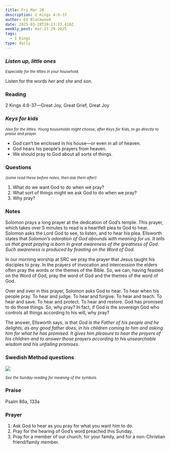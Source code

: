 ```yaml
---
title: Fri Mar 28
description: 2 Kings 4:8-37
author: Ed Blackwood
date: 2025-03-28T20:13:13.418Z
weekly_post: mar-23-29-2025
tags:
  - 1 Kings
type: daily
---
```

### *Listen up, little ones*

<div><small><i>Especially for the littles in your household.</i></small></div>

Listen for the words *her* and *she* and *son*.

### Reading

2 Kings 4:8-37—Great Joy, Great Grief, Great Joy

### *Keys for kids*

<div><small><i>Also for the littles. Young households might choose, after Keys for Kids, to go directly to praise and prayer.</i></small></div>

* God can’t be enclosed in his house—or even in all of heaven.
* God hears his people’s prayers from heaven.
* We should pray to God about all sorts of things.

### Questions

<div><small><i>(some read these before notes, then ask them after)</i></small></div>

1. What do we want God to do when we pray?
2. What sort of things might we ask God to do when we pray?
3. Why pray?

### Notes

Solomon prays a long prayer at the dedication of God’s temple. This prayer, which takes over 5 minutes to read is a heartfelt plea to God to hear. Solomon asks the Lord God to see, to listen, and to hear his plea. Ellsworth states that *Solomon’s adoration of God abounds with meaning for us. It tells us that great praying is born in great awareness of the greatness of God. Such awareness is produced by feasting on the Word of God*.

In our morning worship at SRC we pray the prayer that Jesus taught his disciples to pray. In the prayers of invocation and intercession the elders often pray the words or the themes of the Bible. So, we can, having feasted on the Word of God, pray the word of God and the themes of the word of God. 

Over and over in this prayer, Solomon asks God to hear. To hear when his people pray. To hear and judge. To hear and forgive. To hear and teach. To hear and save. To hear and protect. To hear and restore. God has promised to do those things. So, why pray? In fact, if God is the sovereign God who controls all things according to his will, why pray?

The answer, Ellsworth says, is that *God is the Father of his people and he delights, as any good father does, in his children coming to him and asking him for what he has promised. It gives him pleasure to hear the prayers of his children and to answer those prayers according to his unsearchable wisdom and his unfailing promises*.

### Swedish Method questions

![](/static/img/family_worship_study_ed-swedish_questions.png)

<div><small><i>See the Sunday reading for meaning of the symbols.</i></small></div>

### Praise

P﻿salm 86a, 133a

### Prayer

1. Ask God to hear as you pray for what you want him to do.
2. Pray for the hearing of God’s word preached this Sunday.
3. Pray for a member of our church, for your family, and for a non-Christian friend/family member.